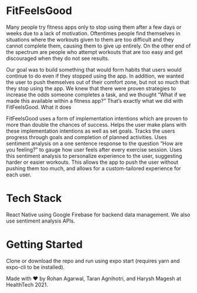 # FitFeelsGood

Many people try fitness apps only to stop using them after a few days or weeks due to a lack of motivation. Oftentimes people find themselves in situations where the workouts given to them are too difficult and they cannot complete them, causing them to give up entirely. On the other end of the spectrum are people who attempt workouts that are too easy and get discouraged when they do not see results.

Our goal was to build something that would form habits that users would continue to do even if they stopped using the app. In addition, we wanted the user to push themselves out of their comfort zone, but not so much that they stop using the app. We knew that there were proven strategies to increase the odds someone completes a task, and we thought “What if we made this available within a fitness app?” That’s exactly what we did with FitFeelsGood.
What it does

FitFeelsGood uses a form of implementation intentions which are proven to more than double the chances of success. Helps the user make plans with these implementation intentions as well as set goals. Tracks the users progress through goals and completion of planned activities. Uses sentiment analysis on a one sentence response to the question “How are you feeling?” to gauge how user feels after every exercise session. Uses this sentiment analysis to personalize experience to the user, suggesting harder or easier workouts. This allows the app to push the user without pushing them too much, and allows for a custom-tailored experience for each user.


# Tech Stack

React Native using Google Firebase for backend data management. We also use sentiment analysis APIs.

# Getting Started

Clone or download the repo and run using expo start (requires yarn and expo-cli to be installed).



Made with ♥ by Rohan Agarwal, Taran Agnihotri, and Harysh Magesh at HealthTech 2021.

